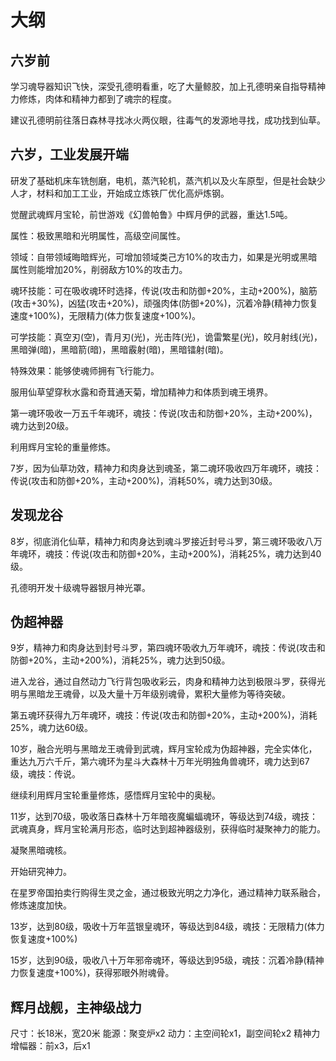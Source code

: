 # 大纲

## 六岁前

学习魂导器知识飞快，深受孔德明看重，吃了大量鲸胶，加上孔德明亲自指导精神力修炼，肉体和精神力都到了魂宗的程度。

建议孔德明前往落日森林寻找冰火两仪眼，往毒气的发源地寻找，成功找到仙草。

## 六岁，工业发展开端

研发了基础机床车铣刨磨，电机，蒸汽轮机，蒸汽机以及火车原型，但是社会缺少人才，材料和加工工业，开始成立炼铁厂优化高炉炼钢。

觉醒武魂辉月宝轮，前世游戏《幻兽帕鲁》中辉月伊的武器，重达1.5吨。

属性：极致黑暗和光明属性，高级空间属性。

领域：自带领域晦暗辉光，可增加领域类己方10%的攻击力，如果是光明或黑暗属性则能增加20%，削弱敌方10%的攻击力。

魂环技能：可在吸收魂环时选择，传说(攻击和防御+20%，主动+200%)，脑筋(攻击+30%)，凶猛(攻击+20%)，顽强肉体(防御+20%)，沉着冷静(精神力恢复速度+100%)，无限精力(体力恢复速度+100%)。

可学技能：真空刃(空)，青月刃(光)，光击阵(光)，诡雷繁星(光)，皎月射线(光)，黑暗弹(暗)，黑暗箭(暗)，黑暗霰射(暗)，黑暗镭射(暗)。

特殊效果：能够使魂师拥有飞行能力。

服用仙草望穿秋水露和奇茸通天菊，增加精神力和体质到魂王境界。

第一魂环吸收一万五千年魂环，魂技：传说(攻击和防御+20%，主动+200%)，魂力达到20级。

利用辉月宝轮的重量修炼。

7岁，因为仙草功效，精神力和肉身达到魂圣，第二魂环吸收四万年魂环，魂技：传说(攻击和防御+20%，主动+200%)，消耗50%，魂力达到30级。

## 发现龙谷

8岁，彻底消化仙草，精神力和肉身达到魂斗罗接近封号斗罗，第三魂环吸收八万年魂环，魂技：传说(攻击和防御+20%，主动+200%)，消耗25%，魂力达到40级。

孔德明开发十级魂导器银月神光罩。

## 伪超神器

9岁，精神力和肉身达到封号斗罗，第四魂环吸收九万年魂环，魂技：传说(攻击和防御+20%，主动+200%)，消耗25%，魂力达到50级。

进入龙谷，通过自然动力飞行背包吸收彩云，肉身和精神力达到极限斗罗，获得光明与黑暗龙王魂骨，以及大量十万年级别魂骨，累积大量修为等待突破。

第五魂环获得九万年魂环，魂技：传说(攻击和防御+20%，主动+200%)，消耗25%，魂力达60级。

10岁，融合光明与黑暗龙王魂骨到武魂，辉月宝轮成为伪超神器，完全实体化，重达九万六千斤，第六魂环为星斗大森林十万年光明独角兽魂环，魂力达到67级，魂技：传说。

继续利用辉月宝轮重量修炼，感悟辉月宝轮中的奥秘。

11岁，达到70级，吸收落日森林十万年暗夜魔蝙蝠魂环，等级达到74级，魂技：武魂真身，辉月宝轮满月形态，临时达到超神器级别，获得临时凝聚神力的能力。

凝聚黑暗魂核。

开始研究神力。

在星罗帝国拍卖行购得生灵之金，通过极致光明之力净化，通过精神力联系融合，修炼速度加快。

13岁，达到80级，吸收十万年蓝银皇魂环，等级达到84级，魂技：无限精力(体力恢复速度+100%)

15岁，达到90级，吸收八十万年邪帝魂环，等级达到95级，魂技：沉着冷静(精神力恢复速度+100%)，获得邪眼外附魂骨。

## 辉月战舰，主神级战力

尺寸：长18米，宽20米
能源：聚变炉x2
动力：主空间轮x1，副空间轮x2
精神力增幅器：前x3，后x1